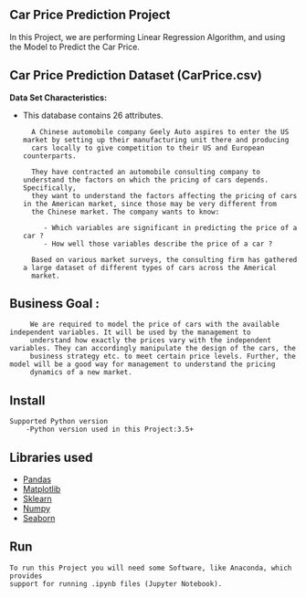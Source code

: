 ## Car Price Prediction Project

In this Project, we are performing Linear Regression Algorithm, and using the Model to Predict the Car Price.


Car Price Prediction Dataset (CarPrice.csv)
--------------------------------------------------------------

**Data Set Characteristics:**

 * This database contains 26 attributes.

         A Chinese automobile company Geely Auto aspires to enter the US market by setting up their manufacturing unit there and producing
         cars locally to give competition to their US and European counterparts. 
         
         They have contracted an automobile consulting company to understand the factors on which the pricing of cars depends. Specifically,
         they want to understand the factors affecting the pricing of cars in the American market, since those may be very different from
         the Chinese market. The company wants to know:
            
            - Which variables are significant in predicting the price of a car ?
            - How well those variables describe the price of a car ?
            
         Based on various market surveys, the consulting firm has gathered a large dataset of different types of cars across the Americal
         market.


Business Goal :
-----------------------
         We are required to model the price of cars with the available independent variables. It will be used by the management to
         understand how exactly the prices vary with the independent variables. They can accordingly manipulate the design of the cars, the
         business strategy etc. to meet certain price levels. Further, the model will be a good way for management to understand the pricing
         dynamics of a new market. 


Install
-------------------------------
    Supported Python version
        -Python version used in this Project:3.5+

Libraries used
------------------------------
 * [Pandas](https://pandas.pydata.org/)
 * [Matplotlib](https://matplotlib.org/)
 * [Sklearn](https://scikit-learn.org/stable/)
 * [Numpy](https://numpy.org/)
 * [Seaborn](https://seaborn.pydata.org/)


Run
------------------------------
    To run this Project you will need some Software, like Anaconda, which provides
    support for running .ipynb files (Jupyter Notebook).

